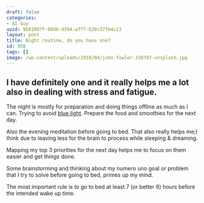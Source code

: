 ```yaml
---
draft: false
categories:
- AI Guy
uuid: 9b81007f-00db-4394-a777-628c57fb4c13
layout: post
title: Night routine, do you have one?
id: 950
tags: []
image: /wp-content/uploads/2018/04/john-fowler-330787-unsplash.jpg
---
```


## I have definitely one and it really helps me a lot also in dealing with stress and fatigue.

The night is mostly for preparation and doing things offline as much as I can. Trying to avoid [blue light](https://www.scientificamerican.com/article/q-a-why-is-blue-light-before-bedtime-bad-for-sleep/). Prepare the food and smoothies for the next day.

Also the evening meditation before going to bed. That also really helps me;I think due to leaving less for the brain to process while sleeping & dreaming.

Mapping my top 3 priorities for the next day helps me to focus on them easier and get things done.

Some brainstorming and thinking about my numero uno goal or problem that I try to solve before going to bed, primes up my mind.

The most important rule is to go to bed at least 7 (or better 8) hours before the intended wake up time.    
